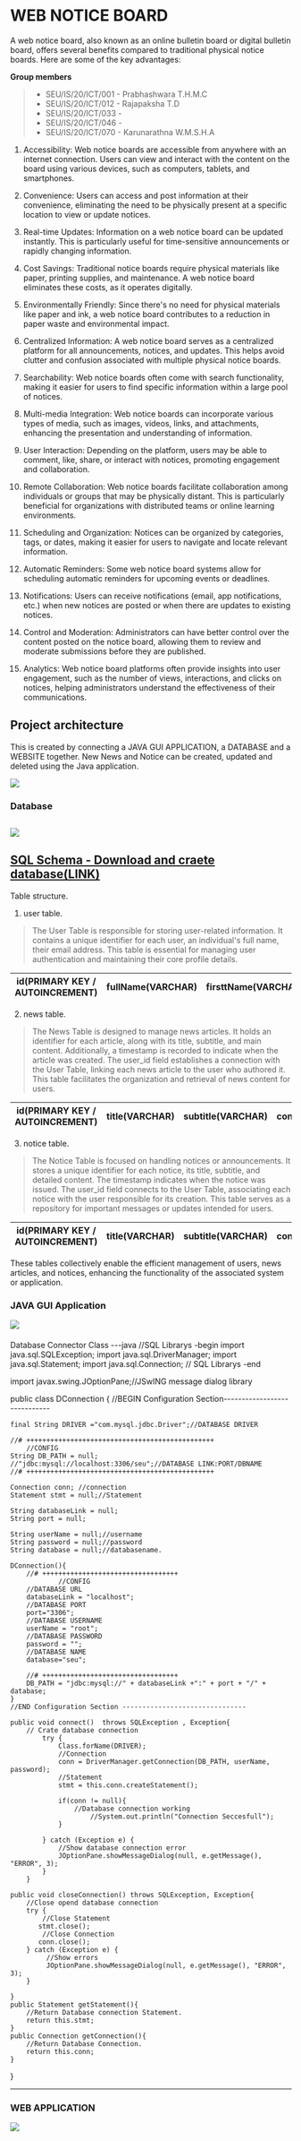 # WEB NOTICE BOARD
A web notice board, also known as an online bulletin board or digital bulletin board, offers several benefits compared to traditional physical notice boards. Here are some of the key advantages:

**Group members**
>* SEU/IS/20/ICT/001 - Prabhashwara T.H.M.C
>* SEU/IS/20/ICT/012 - Rajapaksha T.D
>* SEU/IS/20/ICT/033 - 
>* SEU/IS/20/ICT/046 - 
>* SEU/IS/20/ICT/070 - Karunarathna W.M.S.H.A

1. Accessibility: Web notice boards are accessible from anywhere with an internet connection. Users can view and interact with the content on the board using various devices, such as computers, tablets, and smartphones.
 
2. Convenience: Users can access and post information at their convenience, eliminating the need to be physically present at a specific location to view or update notices.

3. Real-time Updates: Information on a web notice board can be updated instantly. This is particularly useful for time-sensitive announcements or rapidly changing information.

4. Cost Savings: Traditional notice boards require physical materials like paper, printing supplies, and maintenance. A web notice board eliminates these costs, as it operates digitally.

5. Environmentally Friendly: Since there's no need for physical materials like paper and ink, a web notice board contributes to a reduction in paper waste and environmental impact.

6. Centralized Information: A web notice board serves as a centralized platform for all announcements, notices, and updates. This helps avoid clutter and confusion associated with multiple physical notice boards.

7. Searchability: Web notice boards often come with search functionality, making it easier for users to find specific information within a large pool of notices.

8. Multi-media Integration: Web notice boards can incorporate various types of media, such as images, videos, links, and attachments, enhancing the presentation and understanding of information.

9. User Interaction: Depending on the platform, users may be able to comment, like, share, or interact with notices, promoting engagement and collaboration.

10. Remote Collaboration: Web notice boards facilitate collaboration among individuals or groups that may be physically distant. This is particularly beneficial for organizations with distributed teams or online learning environments.

11. Scheduling and Organization: Notices can be organized by categories, tags, or dates, making it easier for users to navigate and locate relevant information.

12. Automatic Reminders: Some web notice board systems allow for scheduling automatic reminders for upcoming events or deadlines.

13. Notifications: Users can receive notifications (email, app notifications, etc.) when new notices are posted or when there are updates to existing notices.

14. Control and Moderation: Administrators can have better control over the content posted on the notice board, allowing them to review and moderate submissions before they are published.

15. Analytics: Web notice board platforms often provide insights into user engagement, such as the number of views, interactions, and clicks on notices, helping administrators understand the effectiveness of their communications.

## Project architecture
This is created by connecting a JAVA GUI APPLICATION, a DATABASE and a WEBSITE together. New News and Notice can be created, updated and deleted using the Java application.

![](markdownresources/main1.png)
### Database
![](markdownresources/databae.png)
-----------------------------------------------------------
[SQL Schema - Download and craete database(LINK)](markdownresources/seu.sql)
-----------------------------------------------------------
Table structure.

1. user table.

> The User Table is responsible for storing user-related information. It contains a unique identifier for each user, an individual's full name, their email address. This table is essential for managing user authentication and maintaining their core profile details.

id(PRIMARY KEY / AUTOINCREMENT) | fullName(VARCHAR) | firsttName(VARCHAR) | lastName(VARCHAR) | email(VARCHAR) | password(VARCHAR)
--- | --- | --- | --- | --- | --- |

2. news table.

> The News Table is designed to manage news articles. It holds an identifier for each article, along with its title, subtitle, and main content. Additionally, a timestamp is recorded to indicate when the article was created. The user_id field establishes a connection with the User Table, linking each news article to the user who authored it. This table facilitates the organization and retrieval of news content for users.

id(PRIMARY KEY / AUTOINCREMENT) | title(VARCHAR) | subtitle(VARCHAR) | content(VARCHAR) | timestamp(timestamp) | user_id(FORIEGN KEY)
--- | --- | --- | --- | --- | --- |

3. notice table.

> The Notice Table is focused on handling notices or announcements. It stores a unique identifier for each notice, its title, subtitle, and detailed content. The timestamp indicates when the notice was issued. The user_id field connects to the User Table, associating each notice with the user responsible for its creation. This table serves as a repository for important messages or updates intended for users.

id(PRIMARY KEY / AUTOINCREMENT) | title(VARCHAR) | subtitle(VARCHAR) | content(VARCHAR) | timestamp(timestamp) | user_id(FORIEGN KEY)
--- | --- | --- | --- | --- | --- |

These tables collectively enable the efficient management of users, news articles, and notices, enhancing the functionality of the associated system or application.

### JAVA GUI Application
![](markdownresources/java-stc.drawio.png)

####
Database Connector Class
---java
//SQL Librarys -begin
import java.sql.SQLException;
import java.sql.DriverManager;
import java.sql.Statement;
import java.sql.Connection;
// SQL Librarys -end

import javax.swing.JOptionPane;//JSwING message dialog library


public class DConnection {
    //BEGIN Configuration Section-----------------------------

    final String DRIVER ="com.mysql.jdbc.Driver";//DATABASE DRIVER

    //# +++++++++++++++++++++++++++++++++++++++++++++++
        //CONFIG
    String DB_PATH = null;
    //"jdbc:mysql://localhost:3306/seu";//DATABASE LINK:PORT/DBNAME
    //# +++++++++++++++++++++++++++++++++++++++++++++++
    
    Connection conn; //connection
    Statement stmt = null;//Statement
    
    String databaseLink = null;
    String port = null;

    String userName = null;//username
    String password = null;//password
    String database = null;//databasename.

    DConnection(){
        //# ++++++++++++++++++++++++++++++++++
                //CONFIG
        //DATABASE URL
        databaseLink = "localhost";
        //DATABASE PORT
        port="3306";
        //DATABASE USERNAME
        userName = "root";
        //DATABASE PASSWORD
        password = "";
        //DATABASE NAME
        database="seu";

        //# ++++++++++++++++++++++++++++++++++
        DB_PATH = "jdbc:mysql://" + databaseLink +":" + port + "/" + database;
    }
    //END Configuration Section -------------------------------

    public void connect()  throws SQLException , Exception{
        // Crate database connection
            try {
                Class.forName(DRIVER);
                //Connection
                conn = DriverManager.getConnection(DB_PATH, userName, password);
                //Statement
                stmt = this.conn.createStatement();
        
                if(conn != null){
                    //Database connection working 
                        //System.out.println("Connection Seccesfull");
                }
                
            } catch (Exception e) {
                //Show database connection error
                JOptionPane.showMessageDialog(null, e.getMessage(), "ERROR", 3);
            }
        }
           
    public void closeConnection() throws SQLException, Exception{
        //Close opend database connection
        try {
            //Close Statement
           stmt.close();
            //Close Connection
           conn.close(); 
        } catch (Exception e) {
             //Show errors
             JOptionPane.showMessageDialog(null, e.getMessage(), "ERROR", 3);
        }
        
    }
    public Statement getStatement(){
        //Return Database connection Statement.
        return this.stmt;
    }
    public Connection getConnection(){
        //Return Database Connection.
        return this.conn;
    }
}

---

### WEB APPLICATION
![](markdownresources/webd.drawio.png)
